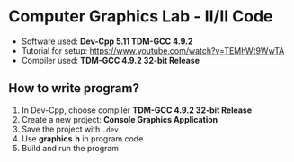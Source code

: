 # Computer Graphics Lab - II/II Code <br> 
- Software used: **Dev-Cpp 5.11 TDM-GCC 4.9.2** <br>
- Tutorial for setup: https://www.youtube.com/watch?v=TEMhWt9WwTA
- Compiler used: **TDM-GCC 4.9.2 32-bit Release**

## How to write program?
1. In Dev-Cpp, choose compiler **TDM-GCC 4.9.2 32-bit Release**
2. Create a new project: **Console Graphics Application**
3. Save the project with `.dev`
4. Use **graphics.h** in program code
5. Build and run the program
